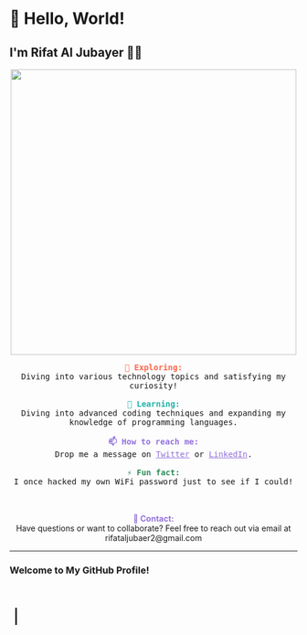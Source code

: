 # 👋 Hello, World! 
## I'm Rifat Al Jubayer 👨‍💻

<div align="center">
 <img src="https://media.giphy.com/media/LmNwrBhejkK9EFP504/giphy.gif" width="500" />
</div>

<p align="center">
 <samp>
  <b style="color: #FF6347;">🔭 Exploring:</b><br>
  Diving into various technology topics and satisfying my curiosity!
  <br><br>
  <b style="color: #20B2AA;">🌱 Learning:</b><br>
  Diving into advanced coding techniques and expanding my knowledge of programming languages.
  <br><br>
  <b style="color: #9370DB;">📫 How to reach me:</b><br>
  Drop me a message on <a href="https://twitter.com/Tayn511" style="color: #9370DB;">Twitter</a> or <a href="https://www.linkedin.com/in/rifat-al-jubayer" style="color: #9370DB;">LinkedIn</a>.
  <br><br>
  <b style="color: #2E8B57;">⚡ Fun fact:</b><br>
  I once hacked my own WiFi password just to see if I could!
 </samp>
</p>

<p align="center">
 <br><br>
 <b style="color: #9370DB;">📧 Contact:</b><br>
 Have questions or want to collaborate? Feel free to reach out via email at rifataljubaer2@gmail.com
</p>

---

### Welcome to My GitHub Profile!

<svg id="typing-svg" xmlns="http://www.w3.org/2000/svg" viewBox="0 0 500 200" width="500" height="200">
  <text x="10" y="30" font-family="Arial" font-size="24" id="text" fill="#000"></text>
  <rect x="10" y="40" width="2" height="30" fill="#000">
    <animate attributeName="width" from="2" to="20" begin="0s" dur="1s" fill="freeze" />
  </rect>
</svg>

<script>
const text = "Welcome to My GitHub Profile!";
const textElement = document.getElementById('text');
let index = 0;

function type() {
  textElement.textContent += text[index];
  index++;
  if (index < text.length) {
    setTimeout(type, 100);
  }
}

type();
</script>
